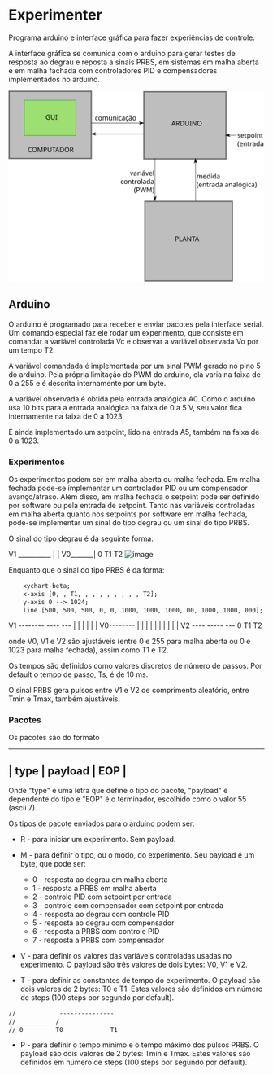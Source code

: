 # Experimenter

Programa arduino e interface gráfica para fazer experiências de controle.

A interface gráfica se comunica com o arduino para gerar testes de resposta ao degrau e reposta a sinais PRBS, em sistemas em malha aberta e em malha fachada com controladores PID e compensadores implementados no arduino.

![sistema.svg](sistema.svg)

## Arduino

O arduino é programado para receber e enviar pacotes pela interface serial. Um comando especial faz ele rodar um experimento, que consiste em comandar a variável controlada Vc e observar a variável observada Vo por um tempo T2.

A variável comandada é implementada por um sinal PWM gerado no pino 5 do arduino. Pela própria limitação do PWM do arduino, ela varia na faixa de 0 a 255 e é descrita internamente por um byte.

A variável observada é obtida pela entrada analógica A0. Como o arduino usa 10 bits para a entrada analógica na faixa de 0 a 5 V, seu valor fica internamente na faixa de 0 a 1023.

É ainda implementado um setpoint, lido na entrada A5, também na faixa de 0 a 1023.

### Experimentos

Os experimentos podem ser em malha aberta ou malha fechada. Em malha fechada pode-se implementar um controlador PID ou um compensador avanço/atraso. Além disso, em malha fechada o setpoint pode ser definido por software ou pela entrada de setpoint.
Tanto nas variáveis controladas em malha aberta quanto nos setpoints por software em malha fechada, pode-se implementar um sinal do tipo degrau ou um sinal do tipo PRBS.

O sinal do tipo degrau é da seguinte forma:

V1        __________
         |
         |
V0_______|
  0      T1        T2
![image](https://github.com/joaopaulo-cerquinhocajueiro/expGui/assets/2438973/9209f68f-fe3f-4a85-b9b2-bf655658e477)

Enquanto que o sinal do tipo PRBS é da forma:
```mermaid
	xychart-beta;
    x-axis [0, , T1, , , , , , , , , T2];
    y-axis 0 --> 1024;
    line [500, 500, 500, 0, 0, 1000, 1000, 1000, 00, 1000, 1000, 000];
```
V1       --------  ----   ---
         |      |  |  |   | |
V0--------      |  |  |   | |
                |  |  |   | |
V2              ----  ----- ---
  0      T1                   T2

onde V0, V1 e V2 são ajustáveis (entre 0 e 255 para malha aberta ou 0 e 1023 para malha fechada), assim como T1 e T2.

Os tempos são definidos como valores discretos de número de passos. Por default o tempo de passo, Ts, é de 10 ms.
 
O sinal PRBS gera pulsos entre V1 e V2 de comprimento aleatório, entre Tmin e Tmax, também ajustáveis.

### Pacotes
Os pacotes são do formato

________________________
| type | payload | EOP |
------------------------

Onde "type" é uma letra que define o tipo do pacote, "payload" é dependente do tipo e "EOP" é o terminador, escolhido como o valor 55 (ascii 7).

Os tipos de pacote enviados para o arduino podem ser:

- R - para iniciar um experimento. Sem payload.
- M - para definir o tipo, ou o modo, do experimento. Seu payload é um byte, que pode ser:
	- 0 - resposta ao degrau em malha aberta
	- 1 - resposta a PRBS em malha aberta
	- 2 - controle PID com setpoint por entrada
	- 3 - controle com compensador com setpoint por entrada
	- 4 - resposta ao degrau com controle PID
	- 5 - resposta ao degrau com compensador
	- 6 - resposta a PRBS com controle PID
	- 7 - resposta a PRBS com compensador
- V - para definir os valores das variáveis controladas usadas no experimento. O payload são três valores de dois bytes: V0, V1 e V2.

- T - para definir as constantes de tempo do experimento. O payload são dois valores de 2 bytes: T0 e T1. Estes valores são definidos em número de steps (100 steps por segundo por default).
```
//            ---------------
// __________/
// 0         T0             T1
```

- P - para definir o tempo mínimo e o tempo máximo dos pulsos PRBS. O payload são dois valores de 2 bytes: Tmin e Tmax. Estes valores são definidos em número de steps (100 steps por segundo por default).

